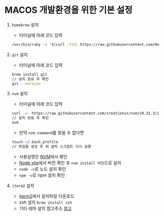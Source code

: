 # MACOS 개발환경을 위한 기본 설정

1. `homebrew` 설치
    - 터미널에 아래 코드 입력
    ```bash
   /usr/bin/ruby -e "$(curl -fsSL https://raw.githubusercontent.com/Homebrew/install/master/install)" 
   ```

2. `git` 설치
    - 터미널에 아래 코드 입력
    ```bash
   brew install git 
   // 설치 완료 후 확인 
   git --version
   ```
   
3. `nvm` 설치
    - 터미널에 아래 코드 입력
    ```bash
   curl -o- https://raw.githubusercontent.com/creationix/nvm/v0.31.3/install.sh | bash
   // 설치 완료 후 확인
   nvm
   ```
   - 만약 `nvm:command`를 찾을 수 없다면
   ```bash
   touch ~/.bash_profile
   // 파일을 생성 후 위 설치 스크립트 다시 실행
   ```
   - 사용설명은 [NVM](https://github.com/nvm-sh/nvm)에서 확인
   - [Node site](https://nodejs.org/ko/)에서 버전 확인 후 `nvm install 버전`으로 설치
   - `node -v`로 노드 설치 확인
   - `npm -v`로 npm 설치 확인
   
4. `iterm2` 설치
    - [iterm2](https://www.iterm2.com/downloads.html)에서 설치파일 다운로드
    - zsh 설치 `brew install zsh`
    - 기타 테마 설치 참고주소 [참고](https://tutorialpost.apptilus.com/posts/tools/mac-cli-with-iterm2-zsh/)